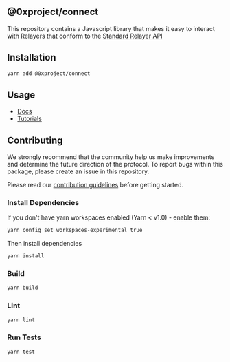 @0xproject/connect
------

This repository contains a Javascript library that makes it easy to interact with Relayers that conform to the [Standard Relayer API](https://github.com/0xProject/standard-relayer-api)

## Installation

```bash
yarn add @0xproject/connect
```

## Usage

* [Docs](https://0xproject.com/docs/connect)
* [Tutorials](https://0xproject.com/wiki#connect)

## Contributing

We strongly recommend that the community help us make improvements and determine the future direction of the protocol. To report bugs within this package, please create an issue in this repository.

Please read our [contribution guidelines](../../CONTRIBUTING.md) before getting started.

### Install Dependencies

If you don't have yarn workspaces enabled (Yarn < v1.0) - enable them:
```bash
yarn config set workspaces-experimental true
```

Then install dependencies
```bash
yarn install
```

### Build

```bash
yarn build
```

### Lint

```bash
yarn lint
```

### Run Tests

```bash
yarn test
```
